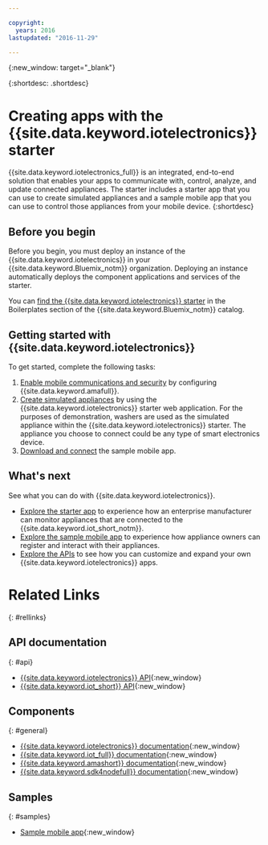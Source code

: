 ```yaml
---

copyright:
  years: 2016
lastupdated: "2016-11-29"

---
```


{:new_window: target="\_blank"}

{:shortdesc: .shortdesc}


# Creating apps with the {{site.data.keyword.iotelectronics}} starter

{{site.data.keyword.iotelectronics_full}} is an integrated, end-to-end solution that enables your apps to communicate with, control, analyze, and update connected appliances. The starter includes a starter app that you can use to create simulated appliances and a sample mobile app that you can use to control those appliances from your mobile device.
{:shortdesc}

## Before you begin

Before you begin, you must deploy an instance of the {{site.data.keyword.iotelectronics}} in your {{site.data.keyword.Bluemix_notm}}
 organization. Deploying an instance automatically deploys the component applications and services of the starter.

 You can [find the {{site.data.keyword.iotelectronics}} starter](https://console.{DomainName}/catalog/starters/iot-for-electronics-starter/) in the Boilerplates section of the {{site.data.keyword.Bluemix_notm}} catalog.  

## Getting started with {{site.data.keyword.iotelectronics}}
To get started, complete the following tasks:

1. [Enable mobile communications and security](iotelectronics_config_mca.html) by configuring {{site.data.keyword.amafull}}.
2. [Create simulated appliances](iot4ecreatingappliances.html) by using the {{site.data.keyword.iotelectronics}} starter web application. For the purposes of demonstration, washers are used as the simulated appliance within the {{site.data.keyword.iotelectronics}} starter. The appliance you choose to connect could be any type of smart electronics device.
3. [Download and connect](iotelectronics_config_mobile.html) the sample mobile app.


## What's next
See what you can do with {{site.data.keyword.iotelectronics}}.

- [Explore the starter app](iot4ecreatingappliances.html) to experience how an enterprise manufacturer can monitor appliances that are connected to the {{site.data.keyword.iot_short_notm}}.
- [Explore the sample mobile app](iotelectronics_config_mobile.html) to experience how appliance owners can register and interact with their appliances.
- [Explore the APIs](http://ibmiotforelectronics.mybluemix.net/public/iot4eregistrationapi.html) to see how you can customize and expand your own {{site.data.keyword.iotelectronics}} apps.

# Related Links
{: #rellinks}
<!-- Related Links last updated 23 October 2016 - new API source -->
## API documentation
{: #api}
* [{{site.data.keyword.iotelectronics}} API](https://broker-uss-iot4e.electronics.internetofthings.ibmcloud.com/public/iot4eregistrationapi.html){:new_window}
* [{{site.data.keyword.iot_short}} API](https://developer.ibm.com/iotfoundation/recipes/api-documentation/){:new_window}


## Components
{: #general}

* [{{site.data.keyword.iotelectronics}} documentation](iotelectronics_overview.html){:new_window}
* [{{site.data.keyword.iot_full}} documentation](https://console.ng.bluemix.net/docs/services/IoT/index.html){:new_window}
*  [{{site.data.keyword.amashort}} documentation](https://console.ng.bluemix.net/docs/services/mobileaccess/overview.html){:new_window}
* [{{site.data.keyword.sdk4nodefull}} documentation](https://console.ng.bluemix.net/docs/runtimes/nodejs/index.html#nodejs_runtime){:new_window}

## Samples
{: #samples}
* [Sample mobile app](https://console.ng.bluemix.net/docs/starters/IotElectronics/iotelectronics_config_mobile.html){:new_window}
